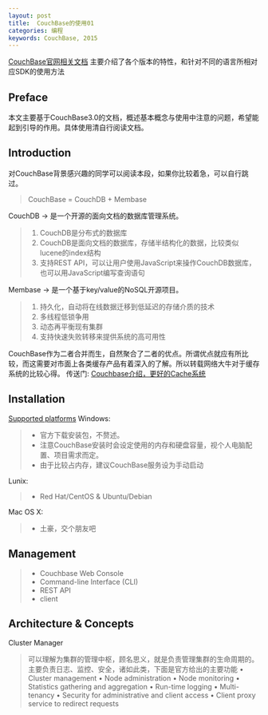 ```yaml
---
layout: post
title:  CouchBase的使用01
categories: 编程
keywords: CouchBase, 2015
---
```


[CouchBase官网相关文档](http://docs.couchbase.com/)
主要介绍了各个版本的特性，和针对不同的语言所相对应SDK的使用方法

## Preface
本文主要基于CouchBase3.0的文档，概述基本概念与使用中注意的问题，希望能起到引导的作用。具体使用清自行阅读文档。

## Introduction
对CouchBase背景感兴趣的同学可以阅读本段，如果你比较着急，可以自行跳过。

> CouchBase = CouchDB + Membase

CouchDB -> 是一个开源的面向文档的数据库管理系统。

> 1. CouchDB是分布式的数据库
> 2. CouchDB是面向文档的数据库，存储半结构化的数据，比较类似lucene的index结构
> 3. 支持REST API，可以让用户使用JavaScript来操作CouchDB数据库，也可以用JavaScript编写查询语句

Membase -> 是一个基于key/value的NoSQL开源项目。

> 1. 持久化，自动将在线数据迁移到低延迟的存储介质的技术
> 2. 多线程低锁争用
> 3. 动态再平衡现有集群
> 4. 支持快速失败转移来提供系统的高可用性

CouchBase作为二者合并而生，自然聚合了二者的优点。所谓优点就应有所比较，而这需要对市面上各类缓存产品有着深入的了解。所以转载网络大牛对于缓存系统的比较心得。
传送门: [Couchbase介绍，更好的Cache系统](http://zhang.hu/couchbase/)

## Installation
[Supported platforms](http://docs.couchbase.com/admin/admin/Install/install-platforms.html)
Windows: 

> + 官方下载安装包，不赘述。
> + 注意CouchBase安装时会设定使用的内存和硬盘容量，视个人电脑配置、项目需求而定。
> + 由于比较占内存，建议CouchBase服务设为手动启动

Lunix: 

> + Red Hat/CentOS & Ubuntu/Debian

Mac OS X:

> + 土豪，交个朋友吧 

## Management

> + Couchbase Web Console
> + Command-line Interface (CLI)
> + REST API
> + client

## Architecture & Concepts

Cluster Manager

> 可以理解为集群的管理中枢，顾名思义，就是负责管理集群的生命周期的。
> 主要负责日志、监控、安全，诸如此类，下面是官方给出的主要功能
> • Cluster management
> • Node administration
> • Node monitoring
> • Statistics gathering and aggregation
> • Run-time logging
> • Multi-tenancy
> • Security for administrative and client access
> • Client proxy service to redirect requests